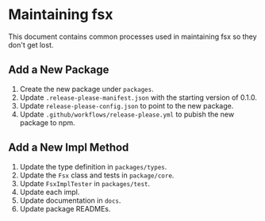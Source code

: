 
# Maintaining fsx

This document contains common processes used in maintaining fsx so they don't get lost.

## Add a New Package

1. Create the new package under `packages`.
1. Update `.release-please-manifest.json` with the starting version of 0.1.0.
1. Update `release-please-config.json` to point to the new package.
1. Update `.github/workflows/release-please.yml` to pubish the new package to npm.

## Add a New Impl Method

1. Update the type definition in `packages/types`.
1. Update the `Fsx` class and tests in `package/core`.
1. Update `FsxImplTester` in `packages/test`.
1. Update each impl.
1. Update documentation in `docs`.
1. Update package READMEs.
